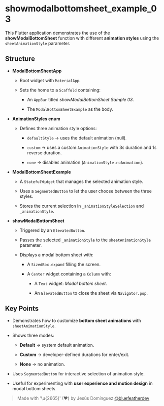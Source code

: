 # showmodalbottomsheet_example_03

This Flutter application demonstrates the use of the **showModalBottomSheet** function with different **animation styles** using the `sheetAnimationStyle` parameter.

## Structure

- **ModalBottomSheetApp**

  - Root widget with `MaterialApp`.

  - Sets the home to a `Scaffold` containing:

    - An `AppBar` titled *showModalBottomSheet Sample 03*.

    - The `ModalBottomSheetExample` as the body.

- **AnimationStyles enum**

  - Defines three animation style options:

    - `defaultStyle` → uses the default animation (null).

    - `custom` → uses a custom `AnimationStyle` with 3s duration and 1s reverse duration.
    - `none` → disables animation (`AnimationStyle.noAnimation`).

- **ModalBottomSheetExample**

  - A `StatefulWidget` that manages the selected animation style.

  - Uses a `SegmentedButton` to let the user choose between the three styles.
  - Stores the current selection in `_animationStyleSelection` and `_animationStyle`.

- **showModalBottomSheet**

  - Triggered by an `ElevatedButton`.

  - Passes the selected `_animationStyle` to the `sheetAnimationStyle` parameter.
  - Displays a modal bottom sheet with:

    - A `SizedBox.expand` filling the screen.

    - A `Center` widget containing a `Column` with:

      - A `Text` widget: *Modal bottom sheet*.

      - An `ElevatedButton` to close the sheet via `Navigator.pop`.

## Key Points

- Demonstrates how to customize **bottom sheet animations** with `sheetAnimationStyle`.

- Shows three modes:

  - **Default** → system default animation.

  - **Custom** → developer-defined durations for enter/exit.
  - **None** → no animation.
- Uses `SegmentedButton` for interactive selection of animation style.
- Useful for experimenting with **user experience and motion design** in modal bottom sheets.

> Made with '\u{2665}' (♥) by Jesús Domínguez [@bluefeatherdev](https://github.com/bluefeatherdev)
